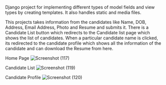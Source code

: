 Django project for implementing different types of model fields and view types by creating templates. It also handles static and media files.

This projects takes information from the candidates like Name, DOB, Address, Email Address, Photo and Resume and submits it. 
There is a Candidate List button which redirects to the Candidate list page which shows the list of candidates.
When a particular candidate name is clicked, its redirected to the candidate profile which shows all the information of the candidate and can download the Resume from here.

Home Page
![Screenshot (117)](https://github.com/sanyamk23/resume_uploader/assets/124618873/5cb9cc71-4ac3-4dd1-8fd3-ccde1f3c85aa)

Candidate List
![Screenshot (119)](https://github.com/sanyamk23/resume_uploader/assets/124618873/1bceaa33-19ca-491a-9027-e71847ee3b5e)

Candidate Profile
![Screenshot (120)](https://github.com/sanyamk23/resume_uploader/assets/124618873/7469af3b-4429-48a0-b11d-eca643050a8e)
